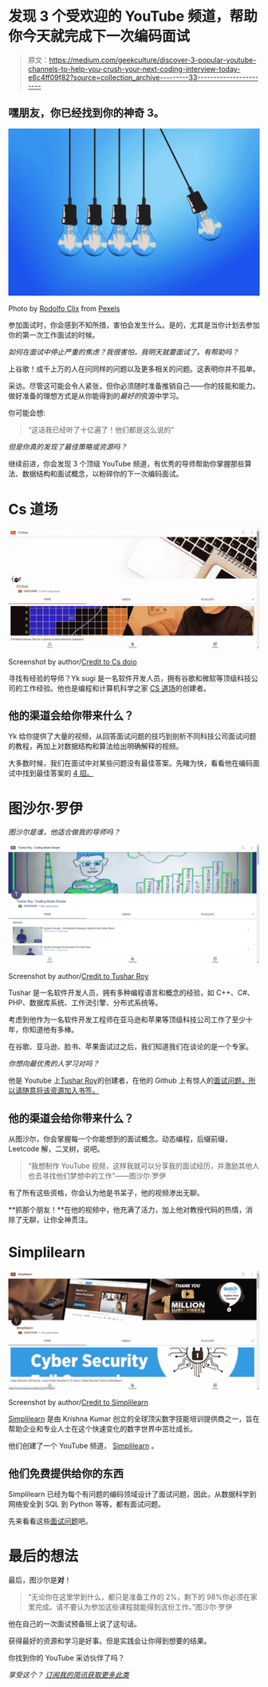 # 发现 3 个受欢迎的 YouTube 频道，帮助你今天就完成下一次编码面试

> 原文：<https://medium.com/geekculture/discover-3-popular-youtube-channels-to-help-you-crush-your-next-coding-interview-today-e6c4ff09f82?source=collection_archive---------33----------------------->

## 嘿朋友，你已经找到你的神奇 3。

![](img/d1bcab78ddf46386ffb51f59ea1cd594.png)

Photo by [Rodolfo Clix](https://www.pexels.com/@rodolfoclix?utm_content=attributionCopyText&utm_medium=referral&utm_source=pexels) from [Pexels](https://www.pexels.com/photo/five-bulb-lights-1036936/?utm_content=attributionCopyText&utm_medium=referral&utm_source=pexels)

参加面试时，你会感到不知所措，害怕会发生什么。是的，尤其是当你计划去参加你的第一次工作面试的时候。

*如何在面试中停止严重的焦虑？我很害怕，我明天就要面试了。有帮助吗？*

上谷歌！成千上万的人在问同样的问题以及更多相关的问题。这表明你并不孤单。

采访。尽管这可能会令人紧张，但你必须随时准备推销自己——你的技能和能力。做好准备的理想方式是从你能得到的*最好的*资源中学习。

你可能会想:

> “这话我已经听了十亿遍了！他们都是这么说的"

*但是你真的发现了最佳策略或资源吗？*

继续前进，你会发现 3 个顶级 YouTube 频道，有优秀的导师帮助你掌握那些算法、数据结构和面试概念，以粉碎你的下一次编码面试。

# Cs 道场

![](img/6465856fe4a2215b8970312c348db3e6.png)

Screenshot by author/[Credit to Cs dojo](https://m.youtube.com/channel/UCxX9wt5FWQUAAz4UrysqK9A)

寻找有经验的导师？Yk sugi 是一名软件开发人员，拥有谷歌和微软等顶级科技公司的工作经验。他也是编程和计算机科学之家 [CS 道场](https://m.youtube.com/channel/UCxX9wt5FWQUAAz4UrysqK9A)的创建者。

## 他的渠道会给你带来什么？

Yk 给你提供了大量的视频，从回答面试问题的技巧到剖析不同科技公司面试问题的教程，再加上对数据结构和算法给出明确解释的视频。

大多数时候，我们在面试中对某些问题没有最佳答案。先睹为快，看看他在编码面试中找到最佳答案的 [4 招。](https://m.youtube.com/watch?v=pnzZzbQ3ZAY)

# 图沙尔·罗伊

*图沙尔是谁，他适合做我的导师吗？*

![](img/6f72ec752969c4a5c3bdb90ac39b6ea5.png)

Screenshot by author/[Credit to Tushar Roy](https://m.youtube.com/user/tusharroy2525)

Tushar 是一名软件开发人员，拥有多种编程语言和概念的经验，如 C++、C#、PHP、数据库系统、工作流引擎、分布式系统等。

考虑到他作为一名软件开发工程师在亚马逊和苹果等顶级科技公司工作了至少十年，你知道他有多棒。

在谷歌、亚马逊、脸书、苹果面试过之后，我们知道我们在谈论的是一个专家。

*你想向最优秀的人学习对吗？*

他是 Youtube 上[Tushar Roy](https://m.youtube.com/user/tusharroy2525)的创建者，在他的 Github 上有惊人的[面试问题，所以请随意将该资源加入书签。](https://github.com/mission-peace/interview/wiki)

## 他的渠道会给你带来什么？

从图沙尔，你会掌握每一个你能想到的面试概念。动态编程，后缀前缀，Leetcode 解，二叉树，说吧。

> “我想制作 YouTube 视频，这样我就可以分享我的面试经历，并激励其他人也去寻找他们梦想中的工作”——图沙尔·罗伊

有了所有这些资格，你会认为他是书呆子，他的视频渗出无聊。

**抓那个朋友！**在他的视频中，他充满了活力，加上他对教授代码的热情，消除了无聊，让你全神贯注。

# Simplilearn

![](img/52c48afe79b762c241f6e877b0e2c650.png)

Screenshot by author/[Credit to Simplilearn](https://m.youtube.com/user/Simplilearn)

[Simplilearn](https://www.simplilearn.com/) 是由 Krishna Kumar 创立的全球顶尖数字技能培训提供商之一，旨在帮助企业和专业人士在这个快速变化的数字世界中茁壮成长。

他们创建了一个 YouTube 频道， [Simplilearn](https://m.youtube.com/user/Simplilearn) 。

## 他们免费提供给你的东西

Simplilearn 已经为每个有问题的编码领域设计了面试问题，因此，从数据科学到网络安全到 SQL 到 Python 等等，都有面试问题。

先来看看这些[面试问题](https://m.youtube.com/watch?v=owtO0cKwtk4)吧。

# 最后的想法

最后，图沙尔是**对**！

> “无论你在这里学到什么，都只是准备工作的 2%，剩下的 98%你必须在家里完成。请不要认为参加这些课程就能得到这份工作。”图沙尔·罗伊

他在自己的一次面试预备班上说了这句话。

获得最好的资源和学习是好事。但是实践会让你得到想要的结果。

你找到你的 YouTube 采访伙伴了吗？

*享受这个？* [*订阅我的简讯获取更多此类*](https://favour-thoughts.ck.page/40a6f097f4)